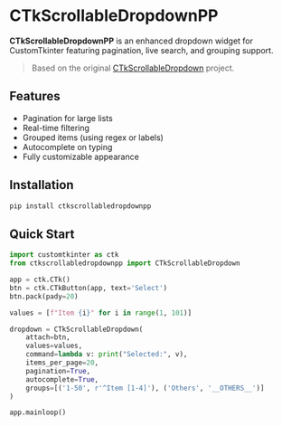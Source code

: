# CTkScrollableDropdownPP

**CTkScrollableDropdownPP** is an enhanced dropdown widget for CustomTkinter featuring pagination, live search, and grouping support.

> Based on the original [CTkScrollableDropdown](https://github.com/Akascape/CTkScrollableDropdown) project.

## Features

* Pagination for large lists
* Real-time filtering
* Grouped items (using regex or labels)
* Autocomplete on typing
* Fully customizable appearance

## Installation

```bash
pip install ctkscrollabledropdownpp
```

## Quick Start

```python
import customtkinter as ctk
from ctkscrollabledropdownpp import CTkScrollableDropdown

app = ctk.CTk()
btn = ctk.CTkButton(app, text='Select')
btn.pack(pady=20)

values = [f"Item {i}" for i in range(1, 101)]

dropdown = CTkScrollableDropdown(
    attach=btn,
    values=values,
    command=lambda v: print("Selected:", v),
    items_per_page=20,
    pagination=True,
    autocomplete=True,
    groups=[('1-50', r'^Item [1-4]'), ('Others', '__OTHERS__')]
)

app.mainloop()
```
